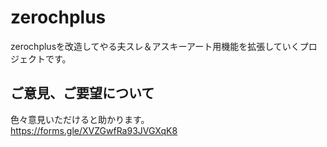 # zerochplus
zerochplusを改造してやる夫スレ＆アスキーアート用機能を拡張していくプロジェクトです。

## ご意見、ご要望について
色々意見いただけると助かります。  
https://forms.gle/XVZGwfRa93JVGXqK8
